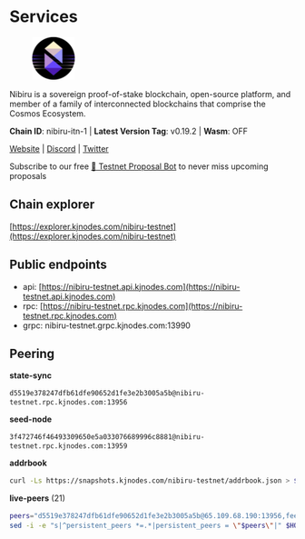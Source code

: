 # Services

<figure><img src="https://raw.githubusercontent.com/kj89/cosmos-images/main/logos/nibiru.png" alt=""><figcaption></figcaption></figure>

Nibiru is a sovereign proof-of-stake blockchain, open-source platform,  and member of a family of interconnected blockchains that comprise the Cosmos Ecosystem.

**Chain ID**: nibiru-itn-1 | **Latest Version Tag**: v0.19.2 | **Wasm**: OFF

[Website](https://nibiru.fi) | [Discord](https://discord.gg/nibirufi) | [Twitter](https://twitter.com/NibiruChain)



Subscribe to our free [🤖 Testnet Proposal Bot](https://t.me/kjnodes_testnet_proposal_bot) to never miss upcoming proposals


## Chain explorer
[https://explorer.kjnodes.com/nibiru-testnet](https://explorer.kjnodes.com/nibiru-testnet)

## Public endpoints

* api: [https://nibiru-testnet.api.kjnodes.com](https://nibiru-testnet.api.kjnodes.com)
* rpc: [https://nibiru-testnet.rpc.kjnodes.com](https://nibiru-testnet.rpc.kjnodes.com)
* grpc: nibiru-testnet.grpc.kjnodes.com:13990

## Peering

**state-sync**

```text
d5519e378247dfb61dfe90652d1fe3e2b3005a5b@nibiru-testnet.rpc.kjnodes.com:13956
```

**seed-node**

```text
3f472746f46493309650e5a033076689996c8881@nibiru-testnet.rpc.kjnodes.com:13959
```

**addrbook**
```bash
curl -Ls https://snapshots.kjnodes.com/nibiru-testnet/addrbook.json > $HOME/.nibid/config/addrbook.json
```

**live-peers** (21)
```bash
peers="d5519e378247dfb61dfe90652d1fe3e2b3005a5b@65.109.68.190:13956,fee8c13c90bc44816ad3b6dbca1d1044008b1b87@65.21.106.157:26656,acfb784350b9dd2558720d623fe25ac6fd4ac9d6@144.91.82.124:26656,d68895141d74eadfb1b620955102ad2db6b1d9ea@51.195.88.136:15662,10b77a4ab480c05e323a401b493a08dca2a3ec48@154.53.42.141:26656,f98a8229e5dc6da6d5e49fd4e115472df3d1773c@95.9.36.100:26656,4e6bfe976a1f43c2368a8ec59a8716138b46227d@43.155.106.215:26656,25e01aa86dae35ef0207991d1da02b7a9adf5e4a@38.242.219.103:26656,97c4976b580a5ef4c3b82e239c50c81b8ab8189d@49.12.123.87:46656,33bae0a8e95d0adc364b5feb44a766100b927e86@91.196.164.89:26656,bd4e84bd7b14201661c958c6cb6a1de2a27078ed@95.217.156.62:26656,c8bb9b0d660d006f097bf5af4b21b2046dbe1ba3@93.183.208.65:26656,a10fd4adadd7ca8f430ad88ffdc93366e9471b00@149.102.135.51:26656,c20a499a21668237d67b44d44623aaebedbea81f@173.249.20.170:26656,aa882f345fd3febd66f0693d4525a537bdaa35ec@194.233.67.92:26656,ecfb1779940db8a8957f8a5fdcad28edf7606653@161.97.81.245:26656,4af344bb3302bf926580f0b8ea4de9be401c3522@94.131.111.156:26656,bb7c79e9d370dc8ff87c2810f9196aaaa8d9f8ae@65.108.68.119:26656,e774ca76b7765c49e21daff712fbbc93815771ab@5.9.70.180:15662,e2ad22b7cefbddd747c29d90882561e566ff2d3e@65.109.50.106:26656,4dc627534292d408d9087b7d62e59a10fdf99e7f@65.109.60.19:46656"
sed -i -e "s|^persistent_peers *=.*|persistent_peers = \"$peers\"|" $HOME/.nibid/config/config.toml
```
